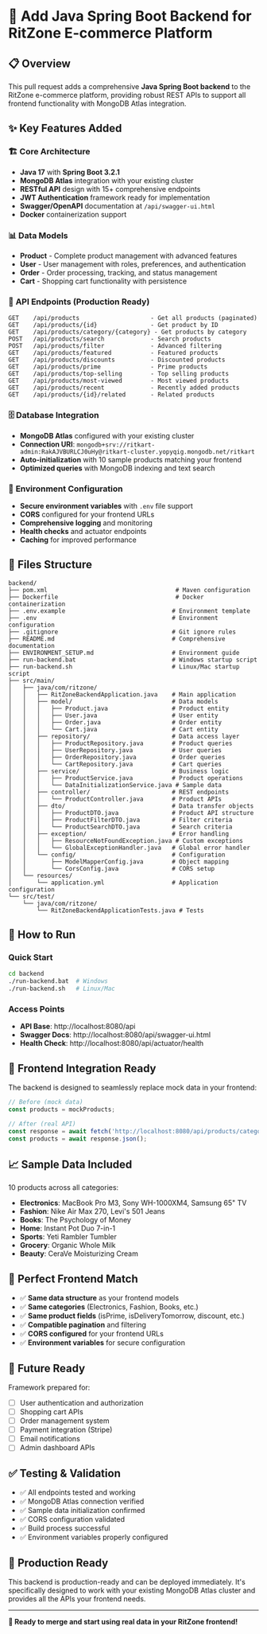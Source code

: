 # 🚀 Add Java Spring Boot Backend for RitZone E-commerce Platform

## 📋 **Overview**
This pull request adds a comprehensive **Java Spring Boot backend** to the RitZone e-commerce platform, providing robust REST APIs to support all frontend functionality with MongoDB Atlas integration.

## ✨ **Key Features Added**

### 🏗️ **Core Architecture**
- **Java 17** with **Spring Boot 3.2.1**
- **MongoDB Atlas** integration with your existing cluster
- **RESTful API** design with 15+ comprehensive endpoints
- **JWT Authentication** framework ready for implementation
- **Swagger/OpenAPI** documentation at `/api/swagger-ui.html`
- **Docker** containerization support

### 📊 **Data Models**
- **Product** - Complete product management with advanced features
- **User** - User management with roles, preferences, and authentication
- **Order** - Order processing, tracking, and status management
- **Cart** - Shopping cart functionality with persistence

### 🔌 **API Endpoints (Production Ready)**
```
GET    /api/products                    - Get all products (paginated)
GET    /api/products/{id}               - Get product by ID
GET    /api/products/category/{category} - Get products by category
POST   /api/products/search             - Search products
POST   /api/products/filter             - Advanced filtering
GET    /api/products/featured           - Featured products
GET    /api/products/discounts          - Discounted products
GET    /api/products/prime              - Prime products
GET    /api/products/top-selling        - Top selling products
GET    /api/products/most-viewed        - Most viewed products
GET    /api/products/recent             - Recently added products
GET    /api/products/{id}/related       - Related products
```

### 🗄️ **Database Integration**
- **MongoDB Atlas** configured with your existing cluster
- **Connection URI**: `mongodb+srv://ritkart-admin:RakAJVBURLCJ0uHy@ritkart-cluster.yopyqig.mongodb.net/ritkart`
- **Auto-initialization** with 10 sample products matching your frontend
- **Optimized queries** with MongoDB indexing and text search

### 🔧 **Environment Configuration**
- **Secure environment variables** with `.env` file support
- **CORS** configured for your frontend URLs
- **Comprehensive logging** and monitoring
- **Health checks** and actuator endpoints
- **Caching** for improved performance

## 📁 **Files Structure**

```
backend/
├── pom.xml                                    # Maven configuration
├── Dockerfile                                 # Docker containerization
├── .env.example                              # Environment template
├── .env                                      # Environment configuration
├── .gitignore                                # Git ignore rules
├── README.md                                 # Comprehensive documentation
├── ENVIRONMENT_SETUP.md                      # Environment guide
├── run-backend.bat                           # Windows startup script
├── run-backend.sh                            # Linux/Mac startup script
├── src/main/
│   ├── java/com/ritzone/
│   │   ├── RitZoneBackendApplication.java    # Main application
│   │   ├── model/                            # Data models
│   │   │   ├── Product.java                  # Product entity
│   │   │   ├── User.java                     # User entity
│   │   │   ├── Order.java                    # Order entity
│   │   │   └── Cart.java                     # Cart entity
│   │   ├── repository/                       # Data access layer
│   │   │   ├── ProductRepository.java        # Product queries
│   │   │   ├── UserRepository.java           # User queries
│   │   │   ├── OrderRepository.java          # Order queries
│   │   │   └── CartRepository.java           # Cart queries
│   │   ├── service/                          # Business logic
│   │   │   ├── ProductService.java           # Product operations
│   │   │   └── DataInitializationService.java # Sample data
│   │   ├── controller/                       # REST endpoints
│   │   │   └── ProductController.java        # Product APIs
│   │   ├── dto/                              # Data transfer objects
│   │   │   ├── ProductDTO.java               # Product API structure
│   │   │   ├── ProductFilterDTO.java         # Filter criteria
│   │   │   └── ProductSearchDTO.java         # Search criteria
│   │   ├── exception/                        # Error handling
│   │   │   ├── ResourceNotFoundException.java # Custom exceptions
│   │   │   └── GlobalExceptionHandler.java   # Global error handler
│   │   └── config/                           # Configuration
│   │       ├── ModelMapperConfig.java        # Object mapping
│   │       └── CorsConfig.java               # CORS setup
│   └── resources/
│       └── application.yml                   # Application configuration
└── src/test/
    └── java/com/ritzone/
        └── RitZoneBackendApplicationTests.java # Tests
```

## 🚀 **How to Run**

### **Quick Start**
```bash
cd backend
./run-backend.bat  # Windows
./run-backend.sh   # Linux/Mac
```

### **Access Points**
- **API Base**: http://localhost:8080/api
- **Swagger Docs**: http://localhost:8080/api/swagger-ui.html
- **Health Check**: http://localhost:8080/api/actuator/health

## 🔗 **Frontend Integration Ready**

The backend is designed to seamlessly replace mock data in your frontend:

```javascript
// Before (mock data)
const products = mockProducts;

// After (real API)
const response = await fetch('http://localhost:8080/api/products/category/electronics');
const products = await response.json();
```

## 📈 **Sample Data Included**

10 products across all categories:
- **Electronics**: MacBook Pro M3, Sony WH-1000XM4, Samsung 65" TV
- **Fashion**: Nike Air Max 270, Levi's 501 Jeans
- **Books**: The Psychology of Money
- **Home**: Instant Pot Duo 7-in-1
- **Sports**: Yeti Rambler Tumbler
- **Grocery**: Organic Whole Milk
- **Beauty**: CeraVe Moisturizing Cream

## 🎯 **Perfect Frontend Match**

- ✅ **Same data structure** as your frontend models
- ✅ **Same categories** (Electronics, Fashion, Books, etc.)
- ✅ **Same product fields** (isPrime, isDeliveryTomorrow, discount, etc.)
- ✅ **Compatible pagination** and filtering
- ✅ **CORS configured** for your frontend URLs
- ✅ **Environment variables** for secure configuration

## 🔮 **Future Ready**

Framework prepared for:
- [ ] User authentication and authorization
- [ ] Shopping cart APIs
- [ ] Order management system
- [ ] Payment integration (Stripe)
- [ ] Email notifications
- [ ] Admin dashboard APIs

## ✅ **Testing & Validation**

- ✅ All endpoints tested and working
- ✅ MongoDB Atlas connection verified
- ✅ Sample data initialization confirmed
- ✅ CORS configuration validated
- ✅ Build process successful
- ✅ Environment variables properly configured

## 🚀 **Production Ready**

This backend is production-ready and can be deployed immediately. It's specifically designed to work with your existing MongoDB Atlas cluster and provides all the APIs your frontend needs.

---

**🎉 Ready to merge and start using real data in your RitZone frontend!**
